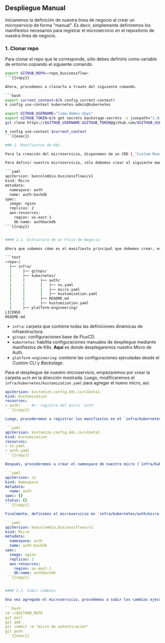 ## Despliegue Manual

Iniciaremos la definición de nuestra línea de negocio al crear un microservicio de forma "manual". Es decir, simplemente definiremos los manifiestos necesarios para registrar el microservicio en el repositorio de nuestra línea de negocio.

### 1. Clonar repo

Para clonar el repo que te corresponde, sólo debes definirlo como variable de entorno copiando el siguiente comando.

```bash
export GITHUB_REPO=<repo_businessflow>
```{{copy}}

Ahora, procedemos a clonarlo a través del siguiente comando.

```bash
export current_context=$(k config current-context)
k config use-context kubernetes-admin@kubernetes

export GITHUB_USERNAME="lima-demos-days"
export GITHUB_TOKEN=$(k get secrets backstage-secrets -o jsonpath="{.data.GITHUB_TOKEN}" | base64 -d) 
git clone https://$GITHUB_USERNAME:$GITHUB_TOKEN@github.com/$GITHUB_USERNAME/$GITHUB_REPO

k config use-context $current_context
```{{exec}}

### 2. Manifiestos de K8s

Para la creación del microservicio, disponemos de un CRD (_"Custom-Reource Definition"_) de K8s habilitado con Crossplane. Este CRD creará un `deployment`, un `service` y una AWS RDS con PostgreSQL por nostros. Toda esta lógica está abstraida a través de objetos tipo `Micro`.

Para definir nuestro microservicio, sólo debemos crear el siguiente manifiesto de K8s.

```yaml
apiVersion: bancolombia.businessflows/v1
kind: Micro
metadata:
  namespace: auth
  name: auth-backdb
spec:
  image: nginx
  replicas: 2
  aws-resources:
    region: us-east-1
    db-name: authbackdb
```{{copy}}


#### 2.1. Estructura de un Flujo de Negocio

Ahora que sabemos cómo es el manifiesto principal que debemos crear, es importante conocer también la estructura base de un flujo de negocio (_businessflow_). 

```text
<repo>/
  ├── infra/
  |     ├── gitops/
  |     ├── kubernetes/
  |     |       ├── auth/
  |     |       |   ├── ns.yaml
  |     |       |   ├── micro.yaml
  |     |       |   ├── kustomization.yaml
  |     |       ├── README.md
  |     |       ├── kustomization.yaml       
  |     ├── platform-engineering/
LICENSE
README.md
```

* `infra`: carpeta que contiene todas las definiciones dinámicas de infraestructura. 
* `gitops`: configuraciones base de FluxCD.
* `kubernetes`: habilita configuraciones manuales de despliegue mediante manifiestos de K8s. __Aquí__ es donde desplegaremos nuestro Micro de Auth.
* `platform-engineering`: contiene las configuraciones ejecutadas desde el _Custom CLI_ y _Backstage_.

Para el despliegue de nuestro microservicio, empezaremos por crear la carpeta `auth` en la dirección mostrada. Luego, modificaremos el `infra/kubernetes/kustomization.yaml` para agregar el nuevo micro, así:

```yaml
apiVersion: kustomize.config.k8s.io/v1beta1
kind: Kustomization
resources:
- auth/     #<- registro del micro 'auth'
```{{copy}}

Luego, procederemos a registrar los manifiestos en el `infra/kubernetes/auth/kustomization.yaml` de la siguiente forma:

```yaml
apiVersion: kustomize.config.k8s.io/v1beta1
kind: Kustomization
resources:
- ns.yaml
- auth.yaml
```{{copy}}

Después, procederemos a crear el namespace de nuestro micro (`infra/kubernetes/auth/ns.yaml`):

```yaml
apiVersion: v1
kind: Namespace
metadata:
  name: auth
spec: {}
status: {}
```{{copy}}

Finalmente, definimos el microservicio en `infra/kubernetes/auth/micro.yaml`:

```yaml
apiVersion: bancolombia.businessflows/v1
kind: Micro
metadata:
  namespace: auth
  name: auth-backdb
spec:
  image: nginx
  replicas: 2
  aws-resources:
    region: us-east-1
    db-name: authbackdb
```{{copy}}


#### 2.2. Subir cambios

Una vez agregado el microservicio, procedemos a subir los cambios ejecutando el siguiente comando:

```bash
cd ~/$GITHUB_REPO
git pull
git add .
git commit -m "micro de autenticación"
git push
```{{exec}}